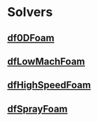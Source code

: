 Solvers
===========



[df0DFoam](#df0DFoam)
--------------------------
[dfLowMachFoam](#dfLowMachFoam)
------------------------------------
[dfHighSpeedFoam](#dfHighSpeedFoam)
--------------------------------------
[dfSprayFoam](#dfSprayFoam)
-------------------------------


